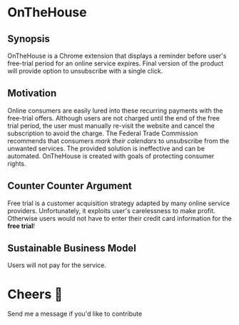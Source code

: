 # OnTheHouse


## Synopsis

OnTheHouse is a Chrome extension that displays a reminder before user's free-trial period for an online service expires. Final version of the product will provide option to unsubscribe with a single click.


## Motivation

Online consumers are easily lured into these recurring payments with the free-trial offers. Although users are not charged until the end of the free trial period, the user must manually re-visit the website and cancel the subscription to avoid the charge. The Federal Trade Commission recommends that consumers <i>mark their calendars</i> to unsubscribe from the unwanted services. The provided solution is ineffective and can be automated. OnTheHouse is created with goals of protecting consumer rights.

## Counter Counter Argument

Free trial is a customer acquisition strategy adapted by many online service providers. Unfortunately, it exploits user's carelessness to make profit. Otherwise users would not have to enter their credit card information for the <b>free trial</b>!

## Sustainable Business Model

Users will not pay for the service.

# Cheers 🍹

Send me a message if you'd like to contribute
